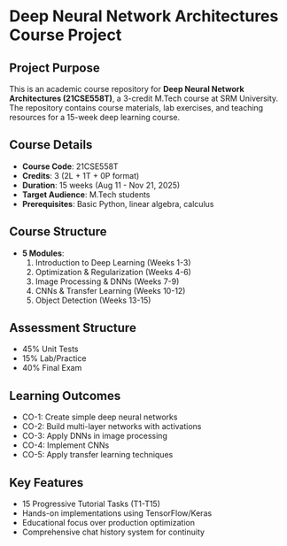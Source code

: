 # Deep Neural Network Architectures Course Project

## Project Purpose
This is an academic course repository for **Deep Neural Network Architectures (21CSE558T)**, a 3-credit M.Tech course at SRM University. The repository contains course materials, lab exercises, and teaching resources for a 15-week deep learning course.

## Course Details
- **Course Code**: 21CSE558T
- **Credits**: 3 (2L + 1T + 0P format)
- **Duration**: 15 weeks (Aug 11 - Nov 21, 2025)
- **Target Audience**: M.Tech students
- **Prerequisites**: Basic Python, linear algebra, calculus

## Course Structure
- **5 Modules**: 
  1. Introduction to Deep Learning (Weeks 1-3)
  2. Optimization & Regularization (Weeks 4-6)
  3. Image Processing & DNNs (Weeks 7-9)
  4. CNNs & Transfer Learning (Weeks 10-12)
  5. Object Detection (Weeks 13-15)

## Assessment Structure
- 45% Unit Tests
- 15% Lab/Practice
- 40% Final Exam

## Learning Outcomes
- CO-1: Create simple deep neural networks
- CO-2: Build multi-layer networks with activations
- CO-3: Apply DNNs in image processing
- CO-4: Implement CNNs
- CO-5: Apply transfer learning techniques

## Key Features
- 15 Progressive Tutorial Tasks (T1-T15)
- Hands-on implementations using TensorFlow/Keras
- Educational focus over production optimization
- Comprehensive chat history system for continuity